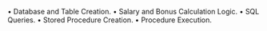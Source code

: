 
•	Database and Table Creation.
•	Salary and Bonus Calculation Logic.
•	SQL Queries.
•	Stored Procedure Creation.
•	Procedure Execution.

